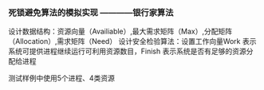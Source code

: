 ### 死锁避免算法的模拟实现  ————银行家算法
设计数据结构：资源向量（Availiable）,最大需求矩阵（Max）,分配矩阵（Allocation）,需求矩阵（Need）
设计安全检验算法：设置工作向量Work 表示系统可提供进程继续运行可利用资源数目，Finish 表示系统是否有足够的资源分配给进程

测试样例中使用5个进程、4类资源
